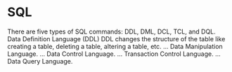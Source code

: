 # SQL


There are five types of SQL commands: DDL, DML, DCL, TCL, and DQL.
Data Definition Language (DDL) DDL changes the structure of the table like creating a table, deleting a table, altering a table, etc. ...
Data Manipulation Language. ...
Data Control Language. ...
Transaction Control Language. ...
Data Query Language.
